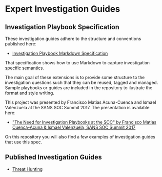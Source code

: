 # Expert Investigation Guides

## Investigation Playbook Specification

These investigation guides adhere to the structure and conventions published here:

 *	[Investigation Playbook Markdown Specification](https://github.com/Foundstone/InvestigationPlaybookSpec) 

That specification shows how to use Markdown to capture investigation specific semantics.

The main goal of these extensions is to provide some structure to the investigation questions such that they can be reused, tagged and managed. Sample playbooks or guides are included in the repository to ilustrate the format and style writing.

This project was presented by Francisco Matias Acuna-Cuenca and Ismael Valenzuela at the SANS SOC Summit 2017. The presentation is available here:

 *	["The Need for Investigation Playbooks at the SOC" by Francisco Matias Cuenca-Acuna & Ismael Valenzuela, SANS SOC Summit 2017](https://www.sans.org/summit-archives/file/summit-archive-1496695240.pdf) 

On this repository you will also find a few examples of investigation guides that use this spec.

## Published Investigation Guides

 *	[Threat Hunting](https://github.com/Foundstone/ExpertInvestigationGuides/tree/master/ThreatHunting)
